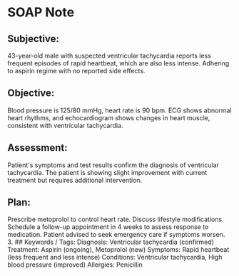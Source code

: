 # SOAP Note

## Subjective:
43-year-old male with suspected ventricular tachycardia reports less frequent episodes of rapid heartbeat, which are also less intense. Adhering to aspirin regime with no reported side effects.
## Objective:
Blood pressure is 125/80 mmHg, heart rate is 90 bpm. ECG shows abnormal heart rhythms, and echocardiogram shows changes in heart muscle, consistent with ventricular tachycardia.
## Assessment:
Patient's symptoms and test results confirm the diagnosis of ventricular tachycardia. The patient is showing slight improvement with current treatment but requires additional intervention.
## Plan:
Prescribe metoprolol to control heart rate. Discuss lifestyle modifications. Schedule a follow-up appointment in 4 weeks to assess response to medication. Patient advised to seek emergency care if symptoms worsen.
3. ## Keywords / Tags:
Diagnosis: Ventricular tachycardia (confirmed)
Treatment: Aspirin (ongoing), Metoprolol (new)
Symptoms: Rapid heartbeat (less frequent and less intense)
Conditions: Ventricular tachycardia, High blood pressure (improved)
Allergies: Penicillin